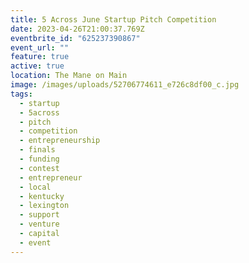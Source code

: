 ```yaml
---
title: 5 Across June Startup Pitch Competition
date: 2023-04-26T21:00:37.769Z
eventbrite_id: "625237390867"
event_url: ""
feature: true
active: true
location: The Mane on Main
image: /images/uploads/52706774611_e726c8df00_c.jpg
tags:
  - startup
  - 5across
  - pitch
  - competition
  - entrepreneurship
  - finals
  - funding
  - contest
  - entrepreneur
  - local
  - kentucky
  - lexington
  - support
  - venture
  - capital
  - event
---
```

